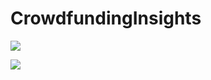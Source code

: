 # CrowdfundingInsights




![](https://drive.google.com/file/d/1DQ74whazULCRpsNTf0j9UUTxKD3WFopw/view?usp=sharing)

![](https://drive.google.com/uc?export=view&id=1DQ74whazULCRpsNTf0j9UUTxKD3WFopw)
